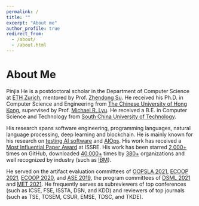 ```yaml
---
permalink: /
title: ""
excerpt: "About me"
author_profile: true
redirect_from: 
  - /about/
  - /about.html
---
```


About Me
======
Pinjia He is a postdoctoral scholar in the Department of Computer Science at [ETH Zurich](https://ethz.ch/en.html), mentored by Prof. [Zhendong Su](http://web.cs.ucdavis.edu/~su/). He received his Ph.D. in Computer Science and Engineering from [The Chinese University of Hong Kong](https://www.cuhk.edu.hk/english/index.html), supervised by Prof. [Michael R. Lyu](https://www.cse.cuhk.edu.hk/lyu/home). He received a B.E. in Computer Science and Technology from [South China University of Technology](https://www.scut.edu.cn/en/).

His research spans software engineering, programming languages, natural language processing, deep learning and blockchain. He is mainly known for his research on [testing AI software](https://github.com/RobustNLP) and [AIOps](https://github.com/logpai).  His work has received a [Most Influential Paper Award](https://2021.issre.net/node/33) at ISSRE. His work has been starred [2,000+](https://github.com/logpai) times on GitHub, downloaded [40,000+](https://zenodo.org/record/3227177#.YNisIDb7S-a) times by [380+](https://github.com/logpai/loghub/wiki/Loghub) organizations and well recognized by industry (such as [IBM](https://developer.ibm.com/blogs/how-mining-log-templates-can-help-ai-ops-in-cloud-scale-data-centers/)).

He served on the artifact evaluation committees of [OOPSLA 2021](https://2021.splashcon.org/track/splash-2021-Artifacts), [ECOOP 2021](https://2021.ecoop.org/committee/ecoop-2021-ecoop-artifacts-artifact-evaluation-committee), [ECOOP 2020](https://2020.ecoop.org/committee/ecoop-2020-artifacts-artifact-evaluation-committee), and [ASE 2019](https://2019.ase-conferences.org/track/ase-2019-Demonstrations?track=ASE%20Demonstrations), the program committees of [DSML 2021](https://dependablesecureml.github.io/) and [MET 2021](http://metwiki.net/MET21/index.html). He frequently serves as subreviewers of top conferences (such as ICSE, FSE, ISSTA, DSN, and KDD) and reviewers of top journals (such as TSE, TOSEM, CSUR, EMSE, TDSC, and TKDE).
